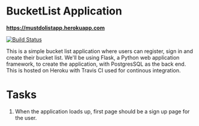 # BucketList Application

**https://mustdolistapp.herokuapp.com**


[![Build Status](https://travis-ci.org/kunleAdeyinka/bucketlist-app.svg?branch=master)](https://travis-ci.org/kunleAdeyinka/bucketlist-app)

This is a simple bucket list application where users can register, sign in and create their bucket list. 
We'll be using Flask, a Python web application framework, to create the application, with PostgresSQL as the back end.
This is hosted on Heroku with Travis CI used for continous integration.

# Tasks
1. When the application loads up, first page should be a sign up page for the user.